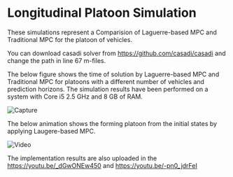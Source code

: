 # Longitudinal Platoon Simulation
These simulations represent a Comparision of Laguerre-based  MPC and Traditional MPC for the platoon of vehicles.

You can download casadi solver from https://github.com/casadi/casadi and change the path in line 67 m-files.

The below figure shows the time of solution by Laguerre-based  MPC and Traditional MPC for platoons with a different number of vehicles and prediction horizons. 
The simulation results have been performed on a system with Core i5 2.5 GHz and 8 GB of RAM.

![Capture](https://user-images.githubusercontent.com/30212057/218696642-86528408-25e8-4554-baa2-3a14681f83bd.PNG)

The below animation shows the forming platoon from the initial states by applying Laugere-based MPC.

![Video](https://user-images.githubusercontent.com/30212057/218703476-817f0ee6-7471-4419-b9e3-e8b25d06d444.gif)

The implementation results are also uploaded  in the https://youtu.be/_dGwONEw450 and https://youtu.be/-pn0_jdrFeI
